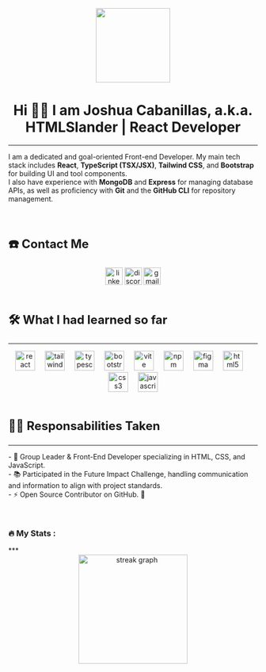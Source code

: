 <div align="center">
  <img height="150" src="https://i.makeagif.com/media/5-03-2024/iCCWYf.gif"  />
</div>

## <h1 align="center" > Hi 🍷🗿 I am Joshua Cabanillas, a.k.a. **HTMLSlander** | React Developer </h1>
***
I am a dedicated and goal-oriented Front-end Developer. My main tech stack includes **React**, **TypeScript (TSX/JSX)**, **Tailwind CSS**, and **Bootstrap** for building UI and tool components.  
I also have experience with **MongoDB** and **Express** for managing database APIs, as well as proficiency with **Git** and the **GitHub CLI** for repository management.

<br>

## <h3 align="left" style="font-size: 1.5rem">☎️ Contact Me</h3>

<div align="center">
  <a href="https://www.linkedin.com/in/joshua-cabanillas-29410a1b2/" target="_blank"><img src="https://img.shields.io/static/v1?message=LinkedIn&logo=linkedin&label=&color=0077B5&logoColor=white&labelColor=&style=for-the-badge" height="35" alt="linkedin logo"  /></a>
   <a href="https://discordapp.com/users/713152343968972842" target="_blank"><img src="https://img.shields.io/static/v1?message=Discord&logo=discord&label=&color=7289DA&logoColor=white&labelColor=&style=for-the-badge" height="35" alt="discord logo"  /></a>
    <a href="https://mail.google.com/mail/u/0/?fs=1&tf=cm&source=mailto&to=joshcabara22" target="_blank"><img src="https://img.shields.io/static/v1?message=Gmail&logo=gmail&label=&color=D14836&logoColor=white&labelColor=&style=for-the-badge" height="35" alt="gmail logo"/></a> </div>
    

<br>

## <h3 align="left" style="font-size: 1.5rem">🛠 What I had learned so far</h3>
***


<div align="center">
  <img src="https://cdn.jsdelivr.net/gh/devicons/devicon/icons/react/react-original.svg" height="40" alt="react logo"  />
  <img width="12" />
  <img src="https://upload.wikimedia.org/wikipedia/commons/thumb/d/d5/Tailwind_CSS_Logo.svg/760px-Tailwind_CSS_Logo.svg.png?20230715030042" height="40" alt="tailwindcss  logo"  />
  <img width="12" />
  <img src="https://cdn.jsdelivr.net/gh/devicons/devicon/icons/typescript/typescript-original.svg" height="40" alt="typescript logo"  />
  <img width="12" />
  <img src="https://cdn.simpleicons.org/bootstrap/7952B3" height="40" alt="bootstrap logo"  />
  <img width="12" />
  <img src="https://skillicons.dev/icons?i=vite" height="40" alt="vite logo"  />
  <img width="12" />
  <img src="https://cdn.jsdelivr.net/gh/devicons/devicon/icons/npm/npm-original-wordmark.svg" height="40" alt="npm logo"  />
  <img width="12" />
  <img src="https://skillicons.dev/icons?i=figma" height="40" alt="figma logo"  />
  <img width="12" />
  <img src="https://skillicons.dev/icons?i=html" height="40" alt="html5 logo"  />
  <img width="12" />
  <img src="https://skillicons.dev/icons?i=css" height="40" alt="css3 logo"  />
  <img width="12" />
  <img src="https://skillicons.dev/icons?i=js" height="40" alt="javascript logo"  />
</div>


<br>

## <h3 align="left" style="font-size: 1.5rem">👩‍💻  Responsabilities Taken</h3>
***

<p align="left">
  - 🔭 Group Leader & Front-End Developer specializing in HTML, CSS, and JavaScript. <br>  
  - 📚 Participated in the Future Impact Challenge, handling communication and information to align with project standards. <br>  
  - ⚡ Open Source Contributor on GitHub. 🚀  
</p>

<br>
<h3 align="left">🔥 My Stats :</h3>
***



<div align="center">
  <img src="https://streak-stats.demolab.com?user=HTMLSlander&locale=en&mode=daily&theme=dark&hide_border=false&border_radius=5&order=3" height="220" alt="streak graph"  />
</div>

###
